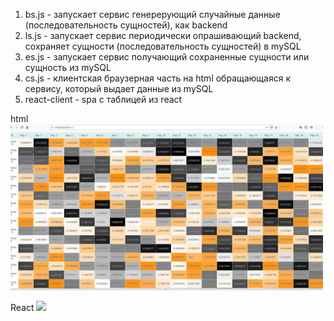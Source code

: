 1. bs.js - запуcкает сервис генерерующий случайные данные (последовательность сущностей), как backend
2. ls.js - запуcкает сервис периодически опрашивающий backend, сохраняет сущности (последовательность сущностей) в mySQL
3. es.js - запускает сервис получающий сохраненные сущности или сущность из mySQL
4. cs.js - клиентская браузерная часть на html обращающаяся к сервису, который выдает данные из mySQL
5. react-client - spa c таблицей из react


html
<img src="https://github.com/indbs/tkb/blob/github/tkb_overview.jpg" width="500">

React
<img src="https://github.com/indbs/tkb/blob/github/react_client_overview.jpg" width="500">